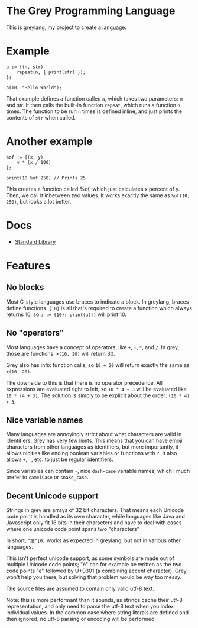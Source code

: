 # The Grey Programming Language

This is greylang, my project to create a language.

# Example

	a := {(n, str)
		repeat(n, { print(str) });
	};

	a(10, "Hello World");

That example defines a function called `a`, which takes two parameters: n and
str. It then calls the built-in function `repeat`, which runs a function `n`
times. The function to be run `n` times is defined inline, and just prints the
contents of `str` when called.

# Another example

	%of := {(x, y)
		y * (x / 100)
	};

	print(10 %of 250) // Prints 25

This creates a function called %of, which just calculates x percent of y. Then,
we call it inbetween two values. It works exactly the same as `%of(10, 250)`,
but looks a lot better.

# Docs

* [Standard Library](https://github.com/mortie/greylang/blob/master/stdlib.md)

# Features

## No blocks

Most C-style languages use braces to indicate a block. In greylang, braces
define functions. `{10}` is all that's required to create a function which
always returns 10, so `a := {10}; print(a())` will print 10.

## No "operators"

Most languages have a concept of operators, like `+`, `-`, `*`, and `/`. In
grey, those are functions. `+(10, 20)` will return 30.

Grey also has infix function calls, so `10 + 20` will return exactly the same
as `+(10, 20)`.

The downside to this is that there is no operator precedence. All expressions
are evaluated right to left, so `10 * 4 + 3` will be evaluated like
`10 * (4 + 3)`. The solution is simply to be explicit about the order:
`(10 * 4) + 3`.

## Nice variable names

Many languages are annoyingly strict about what characters are valid in
identifiers. Grey has very few limits. This means that you can have emoji
characters from other languages as identifiers, but more importantly, it allows
nicities like ending boolean variables or functions with `?`. It also allows
`+`, `-`, etc. to just be regular identifiers.

Since variables can contain `-`, nice `dash-case` variable names, which I much
prefer to `camelCase` or `snake_case`.

## Decent Unicode support

Strings in grey are arrays of 32 bit characters. That means each Unicode
code point is handled as its own character, while languages like Java and
Javascript only fit 16 bits in their characters and have to deal with cases
where one unicode code point spans two "characters"

In short, `"𨈇"[0]` works as expected in greylang, but not in various other
languages.

This isn't perfect unicode support, as some symbols are made out of multiple
Unicode code points; "é" can for example be written as the two code points "e"
followed by U+0301 (a combining accent character). Grey won't help you there,
but solving that problem would be way too messy.

The source files are assumed to contain only valid utf-8 text.

Note: this is more performant than it sounds, as strings cache their utf-8
representation, and only need to parse the utf-8 text when you index individual
values. In the common case where string literals are defined and then ignored,
no utf-8 parsing or encoding will be performed. 
